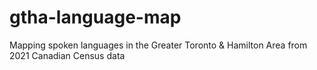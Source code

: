 # gtha-language-map

Mapping spoken languages in the Greater Toronto & Hamilton Area from 2021 Canadian Census data

